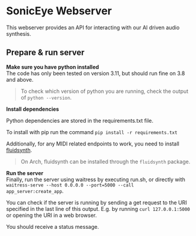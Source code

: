 # SonicEye Webserver

This webserver provides an API for interacting with our AI driven audio synthesis.

## Prepare & run server

**Make sure you have python installed**\
The code has only been tested on version 3.11, but should run fine on 3.8 and above.

> To check which version of python you are running, check the output of `python --version`.

**Install dependencies**

Python dependencies are stored in the requirements.txt file.

To install with pip run the command `pip install -r requirements.txt`

Additionally, for any MIDI related endpoints to work, you need to install [fluidsynth](https://www.fluidsynth.org/).

> On Arch, fluidsynth can be installed through the `fluidsynth` package.

**Run the server**\
Finally, run the server using waitress by executing run.sh, or directly with `waitress-serve --host 0.0.0.0 --port=5000 --call app_server:create_app`.

You can check if the server is running by sending a get request to the URI specified in the last line of this output. E.g. by running `curl 127.0.0.1:5000` or opening the URI in a web browser.

You should receive a status message.

